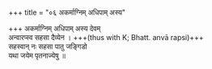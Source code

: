 +++
title = "०६ अकर्माग्निम् अधिपाम् अस्य"

+++
अकर्माग्निम् अधिपाम् अस्य देवम्  
अन्वारप्स्व सहसा दैव्येन । +++(thus with K; Bhatt. anvā rapsi)+++  
सहस्वान् नः सहसा पातु जङ्गिडो  
यथा जयेम पृतनाज्येषु ॥